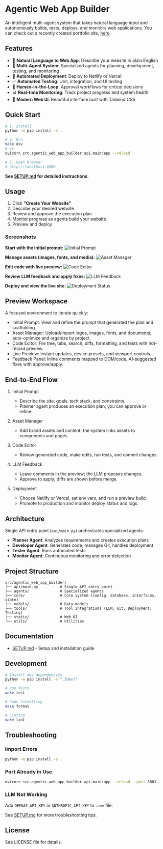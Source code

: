 # Agentic Web App Builder

An intelligent multi-agent system that takes natural language input and autonomously builds, tests, deploys, and monitors web applications. You can check out a recently created portfolio site, [here]([https://68f6826594d264016b4b4404--jocular-cobbler-65bc49.netlify.app](https://frolicking-kulfi-040bca.netlify.app)).

## Features

- 🤖 **Natural Language to Web App**: Describe your website in plain English
- 🧠 **Multi-Agent System**: Specialized agents for planning, development, testing, and monitoring
- 🚀 **Automated Deployment**: Deploy to Netlify or Vercel
- ✅ **Automated Testing**: Unit, integration, and UI testing
- 👤 **Human-in-the-Loop**: Approval workflows for critical decisions
- 📊 **Real-time Monitoring**: Track project progress and system health
- 🎨 **Modern Web UI**: Beautiful interface built with Tailwind CSS

## Quick Start

```bash
# 1. Install
python -m pip install -e .

# 2. Run
make dev
# or
uvicorn src.agentic_web_app_builder.api.main:app --reload

# 3. Open browser
# http://localhost:8000
```

**See [SETUP.md](SETUP.md) for detailed instructions.**

## Usage

1. Click **"Create Your Website"**
2. Describe your desired website
3. Review and approve the execution plan
4. Monitor progress as agents build your website
5. Preview and deploy

### Screenshots

**Start with the initial prompt:**
![Initial Prompt](Screenshots/Fill-In-Details.png)

**Manage assets (images, fonts, and media):**
![Asset Manager](Screenshots/Asset-Manager.png)

**Edit code with live preview:**
![Code Editor](Screenshots/Code-Editor.png)

**Review LLM feedback and apply fixes:**
![LLM Feedback](Screenshots/Feedback-and-Preview.png)

**Deploy and view the live site:**
![Deployment Status](Screenshots/Deployed-Site.png)

## Preview Workspace

A focused environment to iterate quickly:

- Initial Prompt: View and refine the prompt that generated the plan and scaffolding.
- Asset Manager: Upload/import logos, images, fonts, and documents; auto-optimize and organize by project.
- Code Editor: File tree, tabs, search, diffs, formatting, and tests with hot-reload preview.
- Live Preview: Instant updates, device presets, and viewport controls.
- Feedback Panel: Inline comments mapped to DOM/code, AI-suggested fixes with approve/apply.

## End-to-End Flow

1. Initial Prompt

   - Describe the site, goals, tech stack, and constraints.
   - Planner agent produces an execution plan; you can approve or refine.

2. Asset Manager

   - Add brand assets and content; the system links assets to components and pages.

3. Code Editor

   - Review generated code, make edits, run tests, and commit changes.

4. LLM Feedback

   - Leave comments in the preview; the LLM proposes changes.
   - Approve to apply; diffs are shown before merge.

5. Deployment
   - Choose Netlify or Vercel, set env vars, and run a preview build.
   - Promote to production and monitor deploy status and logs.

## Architecture

Single API entry point (`api/main.py`) orchestrates specialized agents:

- **Planner Agent**: Analyzes requirements and creates execution plans
- **Developer Agent**: Generates code, manages Git, handles deployment
- **Tester Agent**: Runs automated tests
- **Monitor Agent**: Continuous monitoring and error detection

## Project Structure

```
src/agentic_web_app_builder/
├── api/main.py          # Single API entry point
├── agents/              # Specialized agents
├── core/                # Core system (config, database, interfaces, state)
├── models/              # Data models
├── tools/               # Tool integrations (LLM, Git, Deployment, Testing)
├── static/              # Web UI
└── utils/               # Utilities
```

## Documentation

- [SETUP.md](SETUP.md) - Setup and installation guide

## Development

```bash
# Install dev dependencies
python -m pip install -e ".[dev]"

# Run tests
make test

# Code formatting
make format

# Linting
make lint
```

## Troubleshooting

### Import Errors

```bash
python -m pip install -e .
```

### Port Already in Use

```bash
uvicorn src.agentic_web_app_builder.api.main:app --reload --port 8001
```

### LLM Not Working

Add `OPENAI_API_KEY` or `ANTHROPIC_API_KEY` to `.env` file.

See [SETUP.md](SETUP.md) for more troubleshooting tips.

## License

See LICENSE file for details.
